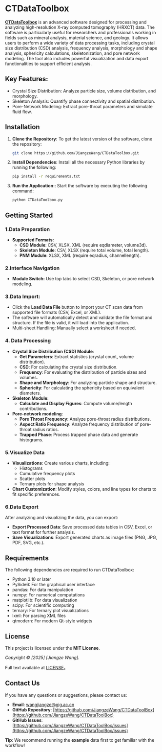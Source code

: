 # CTDataToolbox

[**CTDataToolbox**](https://github.com/JiangzeWang/CTDataToolBox) is an advanced software designed for processing and analyzing high-resolution X-ray computed tomography (HRXCT) data. The software is particularly useful for researchers and professionals working in fields such as mineral analysis, material science, and geology. It allows users to perform a wide variety of data processing tasks, including crystal size distribution (CSD) analysis, frequency analysis, morphology and shape analysis, sphericity calculations, skeletonization, and pore network modeling. The tool also includes powerful visualization and data export functionalities to support efficient analysis.

## Key Features:
  - Crystal Size Distribution: Analyze particle size, volume distribution, and morphology.
  - Skeleton Analysis: Quantify phase connectivity and spatial distribution.
  - Pore-Network Modeling: Extract pore-throat parameters and simulate fluid flow.

## Installation

1. **Clone the Repository:**
   To get the latest version of the software, clone the repository:
   ```bash
   git clone https://github.com/JiangzeWang/CTDataToolbox.git
2. **Install Dependencies:**
   Install all the necessary Python libraries by running the following:
   ```bash
   pip install -r requirements.txt
3. **Run the Application:**:
   Start the software by executing the following command:
   ```bash
   python CTDataToolbox.py
   
## Getting Started
### 1.Data Preparation
- **Supported Formats:**
  - **CSD Module**: CSV, XLSX, XML (require eqdiameter, volume3d).
  - **Skeleton Module**: CSV, XLSX (require total volume, total length).
  - **PNM Module**: XLSX, XML (require eqradius, channellength).

### 2.Interface Navigation
- **Module Switch:** Use top tabs to select CSD, Skeleton, or pore network modeling.

### 3.Data Import: 
- Click the **Load Data File** button to import your CT scan data from supported file formats (CSV, Excel, or XML).
- The software will automatically detect and validate the file format and structure. If the file is valid, it will load into the application.
- Multi-sheet Handling: Manually select a worksheet if needed.

### 4. Data Processing
- **Crystal Size Distribution (CSD) Module**: 
  - **Get Parameters**: Extract statistics (crystal count, volume distribution).
  - **CSD**: For calculating the crystal size distribution.
  - **Frequency**: For evaluating the distribution of particle sizes and volumes.
  - **Shape and Morphology**:  For analyzing particle shape and structure.
  - **Sphericity**: For calculating the sphericity based on equivalent diameters.
- **Skeleton Module**:
  - **Calculate and Display Figures**: Compute volume/length contributions.
- **Pore-network modeling**: 
  - **Pore Throat Frequency**: Analyze pore-throat radius distributions.
  - **Aspect Ratio Frequency**: Analyze frequency distribution of pore-throat radius ratios.
  - **Trapped Phase**: Process trapped phase data and generate histograms.

### 5.Visualize Data
- **Visualizations**: Create various charts, including:
  - Histograms
  - Cumulative frequency plots
  - Scatter plots
  - Ternary plots for shape analysis
- **Chart Customization**: Modify styles, colors, and line types for charts to fit specific preferences.

### 6.Data Export
After analyzing and visualizing the data, you can export:
- **Export Processed Data**: Save processed data tables in CSV, Excel, or text format for further analysis.
- **Save Visualizations**: Export generated charts as image files (PNG, JPG, PDF, SVG, etc.).

## Requirements
The following dependencies are required to run CTDataToolbox:
- Python 3.10 or later
- PySide6: For the graphical user interface
- pandas: For data manipulation
- numpy: For numerical computations
- matplotlib: For data visualization
- scipy: For scientific computing
- ternary: For ternary plot visualizations
- lxml: For parsing XML files
- qtmodern: For modern Qt-style widgets

## License
This project is licensed under the **MIT License**.

*Copyright © [2025] [Jiangze Wang].*

Full text available at [LICENSE](./LICENSE)。

## Contact Us

If you have any questions or suggestions, please contact us:

- **Email**: wangjiangze@gig.ac.cn
- **GitHub Repository**: [https://github.com/JiangzeWang/CTDataToolBox](https://github.com/JiangzeWang/CTDataToolBox)
- **GitHub Issues**: [https://github.com/JiangzeWang/CTDataToolBox/issues](https://github.com/JiangzeWang/CTDataToolBox/issues)  

**Tip**: We recommend running the **example** data first to get familiar with the workflow!
